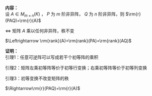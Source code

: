 **内容：**  
设 $A\in M_{m\times n}(K)$ ， $P$ 为 $m$ 阶非异阵， $Q$ 为 $n$ 阶非异阵，则 $\rm{r}(PAQ)=\rm{r}(A)$  
  
$\Leftrightarrow$ 矩阵 $A$ 乘以任何非异阵，秩不变  
  
$\Leftrightarrow \rm{rank}(A)=\rm{rank}(PA)=\rm{rank}(AQ)$  
  
**证明：**  
引理1：任意可逆阵可以写成若干个初等阵的乘积  
  
引理2：矩阵左乘初等阵等价于初等行变换；右乘初等阵等价于初等列变换  
  
引理3：初等变换不改变矩阵的秩  
  
$\Rightarrow\rm{r}(PAQ)=\rm{r}(A)$  
